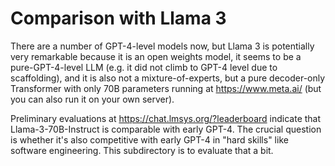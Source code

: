 # Comparison with Llama 3

There are a number of GPT-4-level models now, but Llama 3 is potentially very remarkable because it is an open weights model,
it seems to be a pure-GPT-4-level LLM (e.g. it did not climb to GPT-4 level due to scaffolding), and it is also not a mixture-of-experts,
but a pure decoder-only Transformer with only 70B parameters running at https://www.meta.ai/ (but you can also run it on your own server).

Preliminary evaluations at https://chat.lmsys.org/?leaderboard indicate that Llama-3-70B-Instruct is comparable with early GPT-4. 
The crucial question is whether it's also competitive with early GPT-4 in "hard skills" like software engineering. This subdirectory
is to evaluate that a bit.

